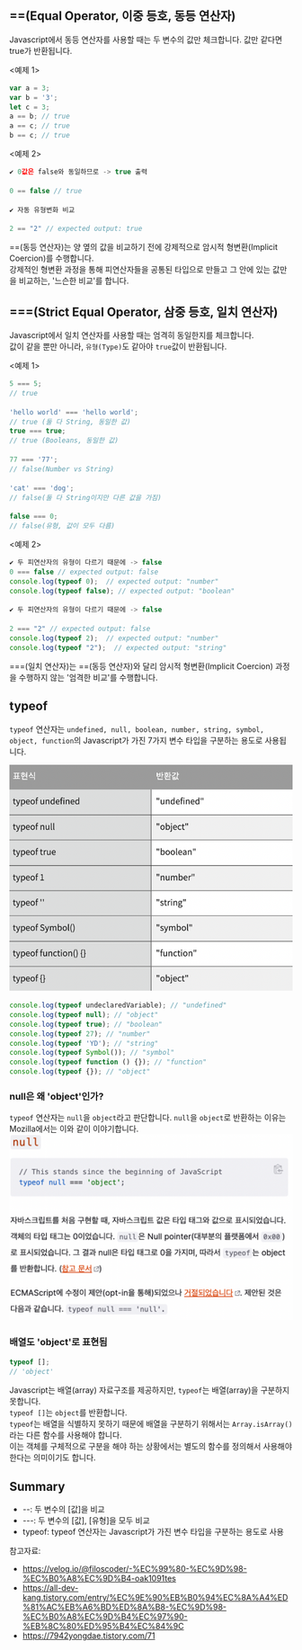 ## ==(Equal Operator, 이중 등호, 동등 연산자)

Javascript에서 동등 연산자를 사용할 때는 두 변수의 값만 체크합니다. 값만 같다면 true가 반환됩니다.

<예제 1>

```Javascript
var a = 3;
var b = '3';
let c = 3;
a == b; // true
a == c; // true
b == c; // true
```

<예제 2>

```Javascript
✔ 0값은 false와 동일하므로 -> true 출력

0 == false // true

✔ 자동 유형변화 비교

2 == "2" // expected output: true
```

==(동등 연산자)는 양 옆의 값을 비교하기 전에 강제적으로 암시적 형변환(Implicit Coercion)를 수행합니다.  
강제적인 형변환 과정을 통해 피연산자들을 공통된 타입으로 만들고 그 안에 있는 값만을 비교하는, '느슨한 비교'를 합니다.

## ===(Strict Equal Operator, 삼중 등호, 일치 연산자)

Javascript에서 일치 연산자를 사용할 때는 엄격히 동일한지를 체크합니다.  
값이 같을 뿐만 아니라, `유형(Type)`도 같아야 `true`값이 반환됩니다.

<예제 1>

```Javascript
5 === 5;
// true

'hello world' === 'hello world';
// true (둘 다 String, 동일한 값)
true === true;
// true (Booleans, 동일한 값)

77 === '77';
// false(Number vs String)

'cat' === 'dog';
// false(둘 다 String이지만 다른 값을 가짐)

false === 0;
// false(유형, 값이 모두 다름)
```

<예제 2>

```Javascript
✔ 두 피연산자의 유형이 다르기 때문에 -> false
0 === false // expected output: false
console.log(typeof 0); 	// expected output: "number"
console.log(typeof false); // expected output: "boolean"

✔ 두 피연산자의 유형이 다르기 때문에 -> false

2 === "2" // expected output: false
console.log(typeof 2);	// expected output: "number"
console.log(typeof "2");  // expected output: "string"
```

===(일치 연산자)는 ==(동등 연산자)와 달리 암시적 형변환(Implicit Coercion) 과정을 수행하지 않는 '엄격한 비교'를 수행합니다.

## typeof

`typeof` 연산자는 `undefined, null, boolean, number, string, symbol, object, function`의 Javascript가 가진 7가지 변수 타입을 구분하는 용도로 사용됩니다.

![typeof](./images/5_typeof.png)

```Javascript
console.log(typeof undeclaredVariable); // "undefined"
console.log(typeof null); // "object"
console.log(typeof true); // "boolean"
console.log(typeof 27); // "number"
console.log(typeof 'YD'); // "string"
console.log(typeof Symbol()); // "symbol"
console.log(typeof function () {}); // "function"
console.log(typeof {}); // "object"
```

### null은 왜 'object'인가?

`typeof` 연산자는 `null`을 `object`라고 판단합니다. `null`을 `object`로 반환하는 이유는 Mozilla에서는 이와 같이 이야기합니다.
![null=='object'](./images/5_null.png)

### 배열도 'object'로 표현됨

```Javascript
typeof [];
// 'object'
```

Javascript는 배열(array) 자료구조를 제공하지만, `typeof`는 배열(array)을 구분하지 못합니다.  
`typeof []`는 `object`를 반환합니다.  
`typeof`는 배열을 식별하지 못하기 때문에 배열을 구분하기 위해서는 `Array.isArray()`라는 다른 함수를 사용해야 합니다.  
이는 객체를 구체적으로 구분을 해야 하는 상황에서는 별도의 함수를 정의해서 사용해야 한다는 의미이기도 합니다.

## Summary

- --: 두 변수의 [값]을 비교
- ---: 두 변수의 [값], [유형]을 모두 비교
- typeof: typeof 연산자는 Javascript가 가진 변수 타입을 구분하는 용도로 사용

참고자료:

- https://velog.io/@filoscoder/-%EC%99%80-%EC%9D%98-%EC%B0%A8%EC%9D%B4-oak1091tes
- https://all-dev-kang.tistory.com/entry/%EC%9E%90%EB%B0%94%EC%8A%A4%ED%81%AC%EB%A6%BD%ED%8A%B8-%EC%9D%98-%EC%B0%A8%EC%9D%B4%EC%97%90-%EB%8C%80%ED%95%B4%EC%84%9C
- https://7942yongdae.tistory.com/71

